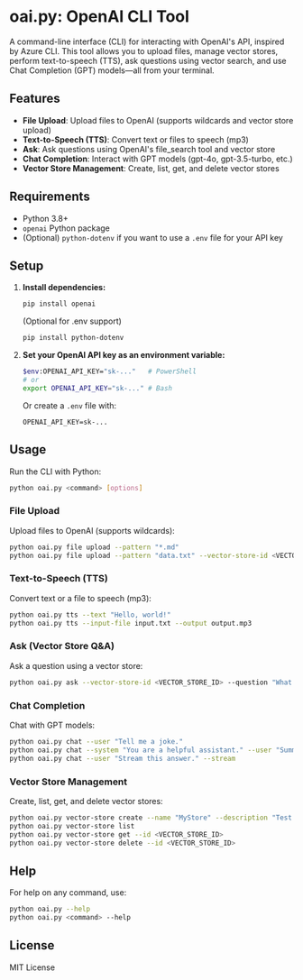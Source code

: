 # oai.py: OpenAI CLI Tool

A command-line interface (CLI) for interacting with OpenAI's API, inspired by Azure CLI. This tool allows you to upload files, manage vector stores, perform text-to-speech (TTS), ask questions using vector search, and use Chat Completion (GPT) models—all from your terminal.

## Features
- **File Upload**: Upload files to OpenAI (supports wildcards and vector store upload)
- **Text-to-Speech (TTS)**: Convert text or files to speech (mp3)
- **Ask**: Ask questions using OpenAI's file_search tool and vector store
- **Chat Completion**: Interact with GPT models (gpt-4o, gpt-3.5-turbo, etc.)
- **Vector Store Management**: Create, list, get, and delete vector stores

## Requirements
- Python 3.8+
- `openai` Python package
- (Optional) `python-dotenv` if you want to use a `.env` file for your API key

## Setup
1. **Install dependencies:**
   ```sh
   pip install openai
   ```
   (Optional for .env support)
   ```sh
   pip install python-dotenv
   ```
2. **Set your OpenAI API key as an environment variable:**
   ```sh
   $env:OPENAI_API_KEY="sk-..."   # PowerShell
   # or
   export OPENAI_API_KEY="sk-..." # Bash
   ```
   Or create a `.env` file with:
   ```
   OPENAI_API_KEY=sk-...
   ```

## Usage
Run the CLI with Python:
```sh
python oai.py <command> [options]
```

### File Upload
Upload files to OpenAI (supports wildcards):
```sh
python oai.py file upload --pattern "*.md"
python oai.py file upload --pattern "data.txt" --vector-store-id <VECTOR_STORE_ID>
```

### Text-to-Speech (TTS)
Convert text or a file to speech (mp3):
```sh
python oai.py tts --text "Hello, world!"
python oai.py tts --input-file input.txt --output output.mp3
```

### Ask (Vector Store Q&A)
Ask a question using a vector store:
```sh
python oai.py ask --vector-store-id <VECTOR_STORE_ID> --question "What is cloud computing?"
```

### Chat Completion
Chat with GPT models:
```sh
python oai.py chat --user "Tell me a joke."
python oai.py chat --system "You are a helpful assistant." --user "Summarize this document."
python oai.py chat --user "Stream this answer." --stream
```

### Vector Store Management
Create, list, get, and delete vector stores:
```sh
python oai.py vector-store create --name "MyStore" --description "Test vector store"
python oai.py vector-store list
python oai.py vector-store get --id <VECTOR_STORE_ID>
python oai.py vector-store delete --id <VECTOR_STORE_ID>
```

## Help
For help on any command, use:
```sh
python oai.py --help
python oai.py <command> --help
```

## License
MIT License
